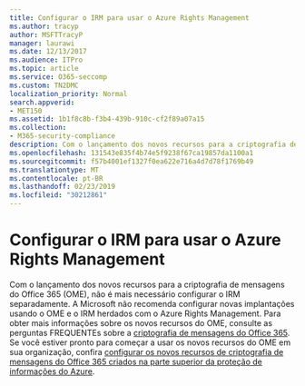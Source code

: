 ```yaml
---
title: Configurar o IRM para usar o Azure Rights Management
ms.author: tracyp
author: MSFTTracyP
manager: laurawi
ms.date: 12/13/2017
ms.audience: ITPro
ms.topic: article
ms.service: O365-seccomp
ms.custom: TN2DMC
localization_priority: Normal
search.appverid:
- MET150
ms.assetid: 1b1f8c8b-f3b4-439b-910c-cf2f89a07a15
ms.collection:
- M365-security-compliance
description: Com o lançamento dos novos recursos para a criptografia de mensagens do Office 365 (OME), não é mais necessário configurar o IRM separadamente. A Microsoft não recomenda configurar novas implantações usando o OME e o IRM herdados com o Azure Rights Management. Para obter mais informações sobre os novos recursos do OME, consulte as perguntas FREQUENTEs sobre a criptografia de mensagens do Office 365. Se você estiver pronto para começar a usar os novos recursos do OME em sua organização, confira configurar os novos recursos de criptografia de mensagens do Office 365 criados na parte superior da proteção de informações do Azure.
ms.openlocfilehash: 131543e835f4b74e5f9238f67ca19857da1100a1
ms.sourcegitcommit: f57b4001ef1327f0ea622e716a4d7d78f1769b49
ms.translationtype: MT
ms.contentlocale: pt-BR
ms.lasthandoff: 02/23/2019
ms.locfileid: "30212861"
---
```

# <a name="configure-irm-to-use-azure-rights-management"></a>Configurar o IRM para usar o Azure Rights Management

Com o lançamento dos novos recursos para a criptografia de mensagens do Office 365 (OME), não é mais necessário configurar o IRM separadamente. A Microsoft não recomenda configurar novas implantações usando o OME e o IRM herdados com o Azure Rights Management. Para obter mais informações sobre os novos recursos do OME, consulte as perguntas FREQUENTEs sobre a [criptografia de mensagens do Office 365](https://support.office.com/article/0432dce9-d9b6-4e73-8a13-4a932eb0081e). Se você estiver pronto para começar a usar os novos recursos do OME em sua organização, confira [configurar os novos recursos de criptografia de mensagens do Office 365 criados na parte superior da proteção de informações do Azure](https://support.office.com/article/7ff0c040-b25c-4378-9904-b1b50210d00e).
  

